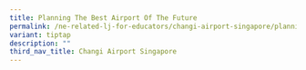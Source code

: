```yaml
---
title: Planning The Best Airport Of The Future
permalink: /ne-related-lj-for-educators/changi-airport-singapore/planning-the-best-aiport-of-the-future/
variant: tiptap
description: ""
third_nav_title: Changi Airport Singapore
---
```

